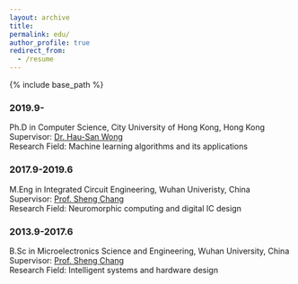 ```yaml
---
layout: archive
title: 
permalink: edu/
author_profile: true
redirect_from:
  - /resume
---
```


{% include base_path %}


### 2019.9-
Ph.D in Computer Science, City University of Hong Kong, Hong Kong  
Supervisor: [Dr. Hau-San Wong](https://scholars.cityu.edu.hk/en/persons/hau-san-wong(d4881758-8e9f-4218-b2b5-ad33ebb52a3c).html)  
Research Field: Machine learning algorithms and its applications  

### 2017.9-2019.6
M.Eng in Integrated Circuit Engineering, Wuhan Univeristy, China  
Supervisor: [Prof. Sheng Chang](https://faculty.whu.edu.cn/show.jsp?n=Sheng%20Chang&lang=cn)  
Research Field: Neuromorphic computing and digital IC design  

### 2013.9-2017.6
B.Sc in Microelectronics Science and Engineering, Wuhan University, China  
Supervisor: [Prof. Sheng Chang](https://faculty.whu.edu.cn/show.jsp?n=Sheng%20Chang&lang=cn)  
Research Field: Intelligent systems and hardware design  
